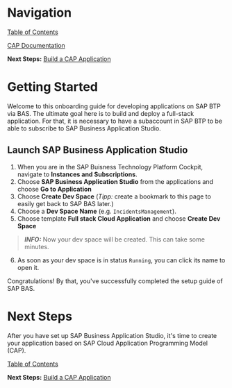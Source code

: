 # Navigation

[Table of Contents](Table_of_Contents.md)

[CAP Documentation](https://cap.cloud.sap/docs/)

**Next Steps:**
[Build a CAP Application](02_Build_a_CAP_Application.md)

# Getting Started

Welcome to this onboarding guide for developing applications on SAP BTP via BAS. The ultimate goal here is to build and deploy a full-stack application.
For that, it is necessary  to have a subaccount in SAP BTP to be able to subscribe to SAP Business Application Studio.

## Launch SAP Business Application Studio

1. When you are in the SAP Buisness Technology Platform Cockpit, navigate to **Instances and Subscriptions**.
2. Choose **SAP Business Application Studio** from the applications and choose **Go to Application**
3. Choose **Create Dev Space** (*Tipp:* create a bookmark to this page to easily get back to SAP BAS later.)
4. Choose a **Dev Space Name** (e.g. `IncidentsManagement`).
5. Choose template **Full stack Cloud Application** and choose **Create Dev Space**

> **_INFO:_** Now your dev space will be created. This can take some minutes.

6. As soon as your dev space is in status `Running`, you can click its name to open it.

Congratulations!
By that, you've successfully completed the setup guide of SAP BAS. 

# Next Steps 

After you have set up SAP Business Application Studio, it's time to create your application based on SAP Cloud Application Programming Model (CAP).

[Table of Contents](Table_of_Contents.md)

**Next Steps:**
[Build a CAP Application](02_Build_a_CAP_Application.md)


